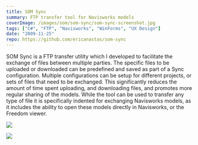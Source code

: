 ```yaml
---
title: SOM Sync
summary: FTP transfer tool for Navisworks models
coverImage: /images/som/som-sync/som-sync-screenshot.jpg
tags: ["C#", "FTP", "Navisworks", "WinForms", "UX Design"]
date: "2009-11-25"
repo: https://github.com/ericanastas/som-sync
---
```


SOM Sync is a FTP transfer utility which I developed to facilitate the exchange of files between multiple parties. The specific files to be uploaded or downloaded can be predefined and saved as part of a Sync configuration. Multiple configurations can be setup for different projects, or sets of files that need to be exchanged. This significantly reduces the amount of time spent uploading, and downloading files, and promotes more regular sharing of the models. While the tool can be used to transfer any type of file it is specifically indented for exchanging Navisworks models, as it includes the ability to open these models directly in Navisworks, or the Freedom viewer.

![](/images/som/som-sync/som-sync-Work-Flow-Diagram.jpg)

![](/images/som/som-sync/SOMSync-Workflow.jpg)
